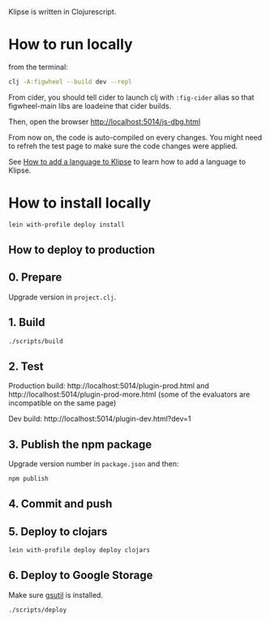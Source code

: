 

Klipse is written in Clojurescript.


# How to run locally

from the terminal:

```bash
clj -A:figwheel --build dev --repl
```


From cider, you should tell cider to launch clj with `:fig-cider` alias so that figwheel-main libs are loadeine that cider builds.

Then, open the browser [http://localhost:5014/js-dbg.html](http://localhost:5014/js-dbg.html)

From now on, the code is auto-compiled on every changes.
You might need to refreh the test page to make sure the code changes were applied.
 
See [How to add a language to Klipse](https://github.com/viebel/klipse/wiki/How-to-add-a-language-to-klipse) to learn how to add a language to Klipse.

# How to install locally

```bash
lein with-profile deploy install
```

## How to deploy to production

## 0. Prepare

Upgrade version in `project.clj`.

## 1. Build

```bash
./scripts/build
```

## 2. Test 


Production build: http://localhost:5014/plugin-prod.html and http://localhost:5014/plugin-prod-more.html (some of the evaluators are incompatible on the same page)

Dev build: http://localhost:5014/plugin-dev.html?dev=1

## 3. Publish the npm package

Upgrade version number in `package.json` and then:

```bash
npm publish
```

## 4. Commit and push

## 5. Deploy to clojars

```bash
lein with-profile deploy deploy clojars
```

## 6. Deploy to Google Storage

Make sure [gsutil](https://cloud.google.com/storage/docs/gsutil_install) is installed.

```bash
./scripts/deploy
```


